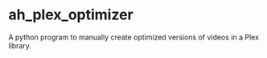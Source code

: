 # ah_plex_optimizer
 A python program to manually create optimized versions of videos in a Plex library.
